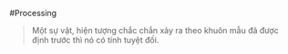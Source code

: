 #Processing 

> Một sự vật, hiện tượng chắc chắn xảy ra theo khuôn mẫu đã được định trước thì nó có tính tuyệt đối.

